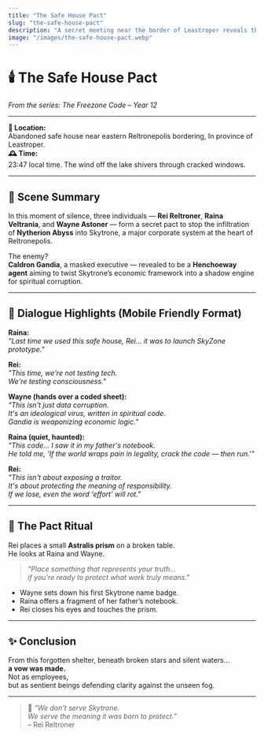 ```yaml
---
title: "The Safe House Pact"
slug: "the-safe-house-pact"
description: "A secret meeting near the border of Leastroper reveals the first spiritual operation to stop Gandia’s Nytherion infiltration in Skytrone."
image: "/images/the-safe-house-pact.webp"
---
```


# 🕯️ The Safe House Pact  
*From the series: The Freezone Code – Year 12*

---

**📍 Location:**  
Abandoned safe house near eastern Reltronepolis bordering, In province of Leastroper.  
**🕰️ Time:**  
23:47 local time. The wind off the lake shivers through cracked windows.  

---

## 🌌 Scene Summary

In this moment of silence, three individuals — **Rei Reltroner**, **Raina Veltrania**, and **Wayne Astoner** — form a secret pact to stop the infiltration of **Nytherion Abyss** into Skytrone, a major corporate system at the heart of Reltronepolis.

The enemy?  
**Caldron Gandia**, a masked executive — revealed to be a **Henchoeway agent** aiming to twist Skytrone’s economic framework into a shadow engine for spiritual corruption.

---

## 👣 Dialogue Highlights (Mobile Friendly Format)

**Raina:**  
*"Last time we used this safe house, Rei... it was to launch SkyZone prototype."*

**Rei:**  
*"This time, we're not testing tech.  
We're testing consciousness."*

**Wayne (hands over a coded sheet):**  
*"This isn't just data corruption.  
It's an ideological virus, written in spiritual code.  
Gandia is weaponizing economic logic."*

**Raina (quiet, haunted):**  
*"This code... I saw it in my father's notebook.  
He told me, 'If the world wraps pain in legality, crack the code — then run.'"*

**Rei:**  
*"This isn't about exposing a traitor.  
It's about protecting the meaning of responsibility.  
If we lose, even the word ‘effort’ will rot."*

---

## 🧭 The Pact Ritual

Rei places a small **Astralis prism** on a broken table.  
He looks at Raina and Wayne.

> *"Place something that represents your truth...  
if you're ready to protect what work truly means."*

- Wayne sets down his first Skytrone name badge.  
- Raina offers a fragment of her father’s notebook.  
- Rei closes his eyes and touches the prism.

---

## ✨ Conclusion

From this forgotten shelter, beneath broken stars and silent waters...  
**a vow was made.**  
Not as employees,  
but as sentient beings defending clarity against the unseen fog.

---

> 💬 *“We don’t serve Skytrone.  
We serve the meaning it was born to protect.”*  
– Rei Reltroner

